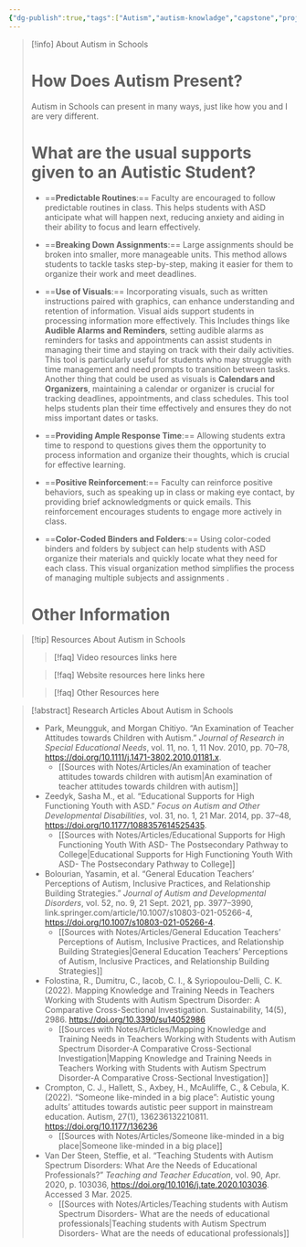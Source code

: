 ```yaml
---
{"dg-publish":true,"tags":["Autism","autism-knowladge","capstone","project"],"permalink":"/about-autism-in-schools/","dgPassFrontmatter":true}
---
```


>[!info] About Autism in Schools
> # How Does Autism Present?
> Autism in Schools can present in many ways, just like how you and I are very different. 
> # What are the usual supports given to an Autistic Student?
> - ==**Predictable Routines**:== Faculty are encouraged to follow predictable routines in class. This helps students with ASD anticipate what will happen next, reducing anxiety and aiding in their ability to focus and learn effectively.
> - ==**Breaking Down Assignments**:== Large assignments should be broken into smaller, more manageable units. This method allows students to tackle tasks step-by-step, making it easier for them to organize their work and meet deadlines.
>    
> - ==**Use of Visuals**:== Incorporating visuals, such as written instructions paired with graphics, can enhance understanding and retention of information. Visual aids support students in processing information more effectively. This Includes things like **Audible Alarms and Reminders**, setting audible alarms as reminders for tasks and appointments can assist students in managing their time and staying on track with their daily activities. This tool is particularly useful for students who may struggle with time management and need prompts to transition between tasks. Another thing that could be used as visuals is **Calendars and Organizers**, maintaining a calendar or organizer is crucial for tracking deadlines, appointments, and class schedules. This tool helps students plan their time effectively and ensures they do not miss important dates or tasks.
>   
> - ==**Providing Ample Response Time**:== Allowing students extra time to respond to questions gives them the opportunity to process information and organize their thoughts, which is crucial for effective learning.
> - ==**Positive Reinforcement**:== Faculty can reinforce positive behaviors, such as speaking up in class or making eye contact, by providing brief acknowledgments or quick emails. This reinforcement encourages students to engage more actively in class.
> - ==**Color-Coded Binders and Folders**:== Using color-coded binders and folders by subject can help students with ASD organize their materials and quickly locate what they need for each class. This visual organization method simplifies the process of managing multiple subjects and assignments .
>
> # Other Information

>[!tip] Resources About Autism in Schools
>>[!faq] Video resources
>>links here
>
>>[!faq] Website resources here
>> links here
>
>> [!faq] Other Resources here


>[!abstract] Research Articles About Autism in Schools
>* Park, Meungguk, and Morgan Chitiyo. “An Examination of Teacher Attitudes towards Children with Autism.” _Journal of Research in Special Educational Needs_, vol. 11, no. 1, 11 Nov. 2010, pp. 70–78, https://doi.org/10.1111/j.1471-3802.2010.01181.x.
>	* [[Sources with Notes/Articles/An examination of teacher attitudes towards children with autism\|An examination of teacher attitudes towards children with autism]]
>* Zeedyk, Sasha M., et al. “Educational Supports for High Functioning Youth with ASD.” _Focus on Autism and Other Developmental Disabilities_, vol. 31, no. 1, 21 Mar. 2014, pp. 37–48, https://doi.org/10.1177/1088357614525435.
>	* [[Sources with Notes/Articles/Educational Supports for High Functioning Youth With ASD- The Postsecondary Pathway to College\|Educational Supports for High Functioning Youth With ASD- The Postsecondary Pathway to College]]
>* Bolourian, Yasamin, et al. “General Education Teachers’ Perceptions of Autism, Inclusive Practices, and Relationship Building Strategies.” _Journal of Autism and Developmental Disorders_, vol. 52, no. 9, 21 Sept. 2021, pp. 3977–3990, link.springer.com/article/10.1007/s10803-021-05266-4, https://doi.org/10.1007/s10803-021-05266-4.
>	* [[Sources with Notes/Articles/General Education Teachers’ Perceptions of Autism, Inclusive Practices, and Relationship Building Strategies\|General Education Teachers’ Perceptions of Autism, Inclusive Practices, and Relationship Building Strategies]]
>* Folostina, R., Dumitru, C., Iacob, C. I., & Syriopoulou-Delli, C. K. (2022). Mapping Knowledge and Training Needs in Teachers Working with Students with Autism Spectrum Disorder: A Comparative Cross-Sectional Investigation. Sustainability, 14(5), 2986. https://doi.org/10.3390/su14052986
>	* [[Sources with Notes/Articles/Mapping Knowledge and Training Needs in Teachers Working with Students with Autism Spectrum Disorder-A Comparative Cross-Sectional Investigation\|Mapping Knowledge and Training Needs in Teachers Working with Students with Autism Spectrum Disorder-A Comparative Cross-Sectional Investigation]]
>* Crompton, C. J., Hallett, S., Axbey, H., McAuliffe, C., & Cebula, K. (2022). “Someone like-minded in a big place”: Autistic young adults’ attitudes towards autistic peer support in mainstream education. Autism, 27(1), 136236132210811. https://doi.org/10.1177/136236
>	* [[Sources with Notes/Articles/Someone  like-minded in a big place\|Someone  like-minded in a big place]]
>* Van Der Steen, Steffie, et al. “Teaching Students with Autism Spectrum Disorders: What Are the Needs of Educational Professionals?” _Teaching and Teacher Education_, vol. 90, Apr. 2020, p. 103036, https://doi.org/10.1016/j.tate.2020.103036. Accessed 3 Mar. 2025.
>	* [[Sources with Notes/Articles/Teaching students with Autism Spectrum Disorders- What are the needs of educational professionals\|Teaching students with Autism Spectrum Disorders- What are the needs of educational professionals]]

